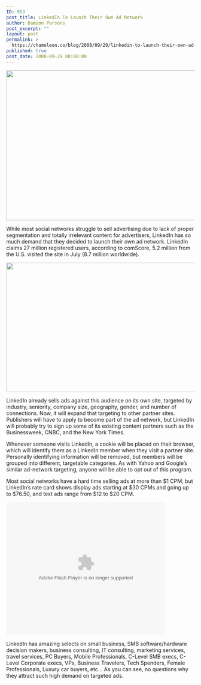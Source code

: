 ```yaml
---
ID: 953
post_title: LinkedIn To Launch Their Own Ad Network
author: Damion Parsons
post_excerpt: ""
layout: post
permalink: >
  https://chameleon.co/blog/2008/09/29/linkedin-to-launch-their-own-ad-network/
published: true
post_date: 2008-09-29 00:00:00
---
```

<a href="https://takemetoyourleader.com/wp-content/uploads/2008/09/linkedin-ad-network-1.jpg"><img class="alignnone size-medium wp-image-464" title="LinkedIn to Launch their own ad network" src="https://takemetoyourleader.com/wp-content/uploads/2008/09/linkedin-ad-network-1-550x400.jpg" alt="" width="550" height="400" /></a>

While most social networks struggle to sell advertising due to lack of proper segmentation and totally irrelevant content for advertisers, LinkedIn has so much demand that they decided to launch their own ad network. LinkedIn claims 27 million registered users, according to comScore, 5.2 million from the U.S. visited the site in July (8.7 million worldwide).

<!--more--><a href="https://takemetoyourleader.com/wp-content/uploads/2008/09/linkedin-traffic-us.jpg"><img class="alignnone size-medium wp-image-465" title="LinkedIn US Traffic" src="https://takemetoyourleader.com/wp-content/uploads/2008/09/linkedin-traffic-us-575x345.jpg" alt="" width="575" height="345" /></a>

LinkedIn already sells ads against this audience on its own site, targeted by industry, seniority, company size, geography, gender, and number of connections. Now, it will expand that targeting to other partner sites. Publishers will have to apply to become part of the ad network, but LinkedIn will probably try to sign up some of its existing content partners such as the Businessweek, CNBC, and the New York Times.

Whenever someone visits LinkedIn, a cookie will be placed on their browser, which will identify them as a LinkedIn member when they visit a partner site. Personally identifying information will be removed, but members will be grouped into different, targetable categories. As with Yahoo and Google’s similar ad-network targeting, anyone will be able to opt out of this program.

Most social networks have a hard time selling ads at more than $1 CPM, but LinkedIn’s rate card shows display ads starting at $30 CPMs and going up to $76.50, and text ads range from $12 to $20 CPM.

<object width="425" height="355" classid="clsid:d27cdb6e-ae6d-11cf-96b8-444553540000" codebase="https://download.macromedia.com/pub/shockwave/cabs/flash/swflash.cab#version=6,0,40,0"><param name="allowFullScreen" value="true" /><param name="allowScriptAccess" value="always" /><param name="src" value="https://static.slideshare.net/swf/ssplayer2.swf?doc=atplanjun08-1221408601261364-9&amp;stripped_title=linkedin-demographic-data-jun08-presentation" /><embed type="application/x-shockwave-flash" width="425" height="355" src="https://static.slideshare.net/swf/ssplayer2.swf?doc=atplanjun08-1221408601261364-9&amp;stripped_title=linkedin-demographic-data-jun08-presentation" allowscriptaccess="always" allowfullscreen="allowfullscreen" /></object>

LinkedIn has amazing selects on small business, SMB software/hardware decision makers, business consulting, IT consulting, marketing services, travel services, PC Buyers, Mobile Professionals, C-Level SMB execs, C-Level Corporate execs, VPs, Business Travelers, Tech Spenders, Female Professionals, Luxury car buyers, etc... As you can see, no questions why they attract such high demand on targeted ads.